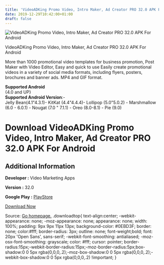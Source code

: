 ```yaml
---
title: 'VideoADKing Promo Video, Intro Maker, Ad Creator PRO 32.0 APK For Android'
date: 2019-12-29T10:42:00+01:00
draft: false
---
```


![VideoADKing Promo Video, Intro Maker, Ad Creator PRO 32.0 APK For Android](https://i0.wp.com/apkhome.net/wp-content/uploads/2019/11/VideoADKing-Promo-Video-Intro-Maker-Ad-Creator-PRO-32.0.png "VideoADKing Promo Video, Intro Maker, Ad Creator PRO 32.0 APK For Android")

  

VideoADKing Promo Video, Intro Maker, Ad Creator PRO 32.0 APK For Android

More than 1000 promotional video templates for business promotion, Post Maker with Video Editor, Easy and quick to use Easily create promotional videos in a variety of social media formats, including flyers, posters, brochures and banner ads. MP4 and GIF format.

**Supported Android**  
{4.0 and UP}  
**Supported Android Version**:-  
Jelly Bean(4.1"4.3.1)- KitKat (4.4"4.4.4)- Lollipop (5.0"5.0.2) - Marshmallow (6.0 - 6.0.1) - Nougat (7.0 " 7.1.1) - Oreo (8.0-8.1) - Pie (9.0)

Download VideoADKing Promo Video, Intro Maker, Ad Creator PRO 32.0 APK For Android
==================================================================================

Additional Information
----------------------

**Developer :** Video Marketing Apps

**Version :** 32.0

**Google Play :** [PlayStore](https://play.google.com/store/apps/details?id=com.videomaker.postermaker)

  

[Download Now](https://store4app.co/post/videoadking-promo-video-intro-maker-ad-creator-pro-32-0-apk-for-android_1574065881)

  
Source: [Go homepage.](https://store4app.co/post/videoadking-promo-video-intro-maker-ad-creator-pro-32-0-apk-for-android_1574065881) .downloadtop{ text-align:center; -webkit-appearance: none; -moz-appearance: none; appearance: none; width: 100%; padding: 9px 9px 11px 13px; background-color: #0EBD3F; border: none; color:#fff; border-radius: 3px; outline: none; font-weight;bold; font: 20px 'Open Sans', sans-serif; -webkit-font-smoothing: antialiased; -moz-osx-font-smoothing: grayscale; color: #fff; cursor: pointer; border-radius:15px;-webkit-border-radius:15px;-moz-border-radius:5px;box-shadow:0 0 5px rgba(0,0,0,.2);-moz-box-shadow:0 0 5px rgba(0,0,0,.2);-webkit-box-shadow:0 0 5px rgba(0,0,0,.2) !important; }